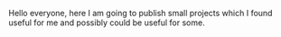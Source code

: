 Hello everyone,
here I am going to publish small projects which I found useful for me and possibly could be useful for some.
